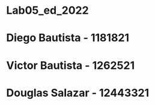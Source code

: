 # Lab05_ed_2022
# Diego Bautista - 1181821
# Victor Bautista - 1262521
# Douglas Salazar - 12443321
